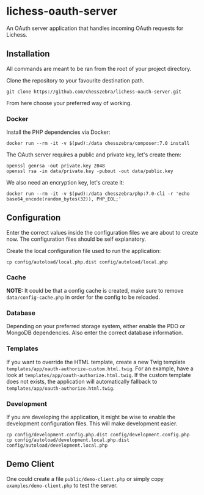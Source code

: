 # lichess-oauth-server

An OAuth server application that handles incoming OAuth requests 
for Lichess.

## Installation

All commands are meant to be ran from the root of your project directory.

Clone the repository to your favourite destination path.

```
git clone https://github.com/chesszebra/lichess-oauth-server.git
```

From here choose your preferred way of working.

### Docker

Install the PHP dependencies via Docker:

```
docker run --rm -it -v $(pwd):/data chesszebra/composer:7.0 install
```

The OAuth server requires a public and private key, let's create them:

```
openssl genrsa -out private.key 2048
openssl rsa -in data/private.key -pubout -out data/public.key
```

We also need an encryption key, let's create it:

```
docker run --rm -it -v $(pwd):/data chesszebra/php:7.0-cli -r 'echo base64_encode(random_bytes(32)), PHP_EOL;'
```

## Configuration

Enter the correct values inside the configuration files we are about
to create now. The configuration files should be self explanatory.

Create the local configuration file used to run the application:

```
cp config/autoload/local.php.dist config/autoload/local.php
```

### Cache

**NOTE:** It could be that a config cache is created, make sure
to remove `data/config-cache.php` in order for the config to be reloaded.

### Database

Depending on your preferred storage system, either enable the PDO or MongoDB dependencies.
Also enter the correct database information.

### Templates

If you want to override the HTML template, create a new Twig template
`templates/app/oauth-authorize-custom.html.twig`. For an example, have a 
look at `templates/app/oauth-authorize.html.twig`. If the custom template 
does not exists, the application will automatically fallback to 
`templates/app/oauth-authorize.html.twig`. 

### Development

If you are developing the application, it might be wise to enable
the development configuration files. This will make development easier.

```
cp config/development.config.php.dist config/development.config.php
cp config/autoload/development.local.php.dist config/autoload/development.local.php
```

## Demo Client

One could create a file `public/demo-client.php` or simply copy 
`examples/demo-client.php` to test the server.
